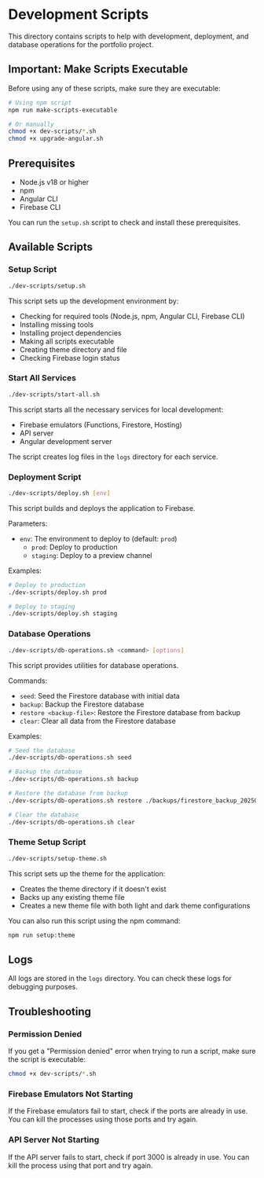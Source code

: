 # Development Scripts

This directory contains scripts to help with development, deployment, and database operations for the portfolio project.

## Important: Make Scripts Executable

Before using any of these scripts, make sure they are executable:

```bash
# Using npm script
npm run make-scripts-executable

# Or manually
chmod +x dev-scripts/*.sh
chmod +x upgrade-angular.sh
```

## Prerequisites

- Node.js v18 or higher
- npm
- Angular CLI
- Firebase CLI

You can run the `setup.sh` script to check and install these prerequisites.

## Available Scripts

### Setup Script

```bash
./dev-scripts/setup.sh
```

This script sets up the development environment by:
- Checking for required tools (Node.js, npm, Angular CLI, Firebase CLI)
- Installing missing tools
- Installing project dependencies
- Making all scripts executable
- Creating theme directory and file
- Checking Firebase login status

### Start All Services

```bash
./dev-scripts/start-all.sh
```

This script starts all the necessary services for local development:
- Firebase emulators (Functions, Firestore, Hosting)
- API server
- Angular development server

The script creates log files in the `logs` directory for each service.

### Deployment Script

```bash
./dev-scripts/deploy.sh [env]
```

This script builds and deploys the application to Firebase.

Parameters:
- `env`: The environment to deploy to (default: `prod`)
  - `prod`: Deploy to production
  - `staging`: Deploy to a preview channel

Examples:
```bash
# Deploy to production
./dev-scripts/deploy.sh prod

# Deploy to staging
./dev-scripts/deploy.sh staging
```

### Database Operations

```bash
./dev-scripts/db-operations.sh <command> [options]
```

This script provides utilities for database operations.

Commands:
- `seed`: Seed the Firestore database with initial data
- `backup`: Backup the Firestore database
- `restore <backup-file>`: Restore the Firestore database from backup
- `clear`: Clear all data from the Firestore database

Examples:
```bash
# Seed the database
./dev-scripts/db-operations.sh seed

# Backup the database
./dev-scripts/db-operations.sh backup

# Restore the database from backup
./dev-scripts/db-operations.sh restore ./backups/firestore_backup_20250927_123456.json

# Clear the database
./dev-scripts/db-operations.sh clear
```

### Theme Setup Script

```bash
./dev-scripts/setup-theme.sh
```

This script sets up the theme for the application:
- Creates the theme directory if it doesn't exist
- Backs up any existing theme file
- Creates a new theme file with both light and dark theme configurations

You can also run this script using the npm command:

```bash
npm run setup:theme
```

## Logs

All logs are stored in the `logs` directory. You can check these logs for debugging purposes.

## Troubleshooting

### Permission Denied

If you get a "Permission denied" error when trying to run a script, make sure the script is executable:

```bash
chmod +x dev-scripts/*.sh
```

### Firebase Emulators Not Starting

If the Firebase emulators fail to start, check if the ports are already in use. You can kill the processes using those ports and try again.

### API Server Not Starting

If the API server fails to start, check if port 3000 is already in use. You can kill the process using that port and try again.